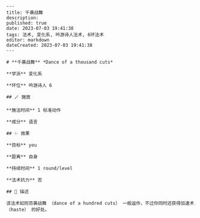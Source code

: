 
    ---
    title: 千袭战舞
    description: 
    published: true
    date: 2023-07-03 19:41:38
    tags: 法术, 变化系, 吟游诗人法术, 6环法术
    editor: markdown
    dateCreated: 2023-07-03 19:41:38
    ---

    # **千袭战舞** *Dance of a thousand cuts*

    **学派** 变化系 

    **环位** 吟游诗人 6

    ## 🪄 施放

    **施法时间** 1 标准动作

    **成分** 语言

    ## ✨ 效果 

    **目标** you 

    **距离** 自身  

    **持续时间** 1 round/level 

    **法术抗力** 否

    ## 📖 描述

    该法术如同百袭战舞 （dance of a hundred cuts） 一般运作，不过你同时还获得加速术 （haste） 的好处。
    